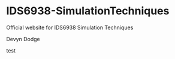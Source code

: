 # IDS6938-SimulationTechniques
Official website for IDS6938 Simulation Techniques

Devyn Dodge




















test